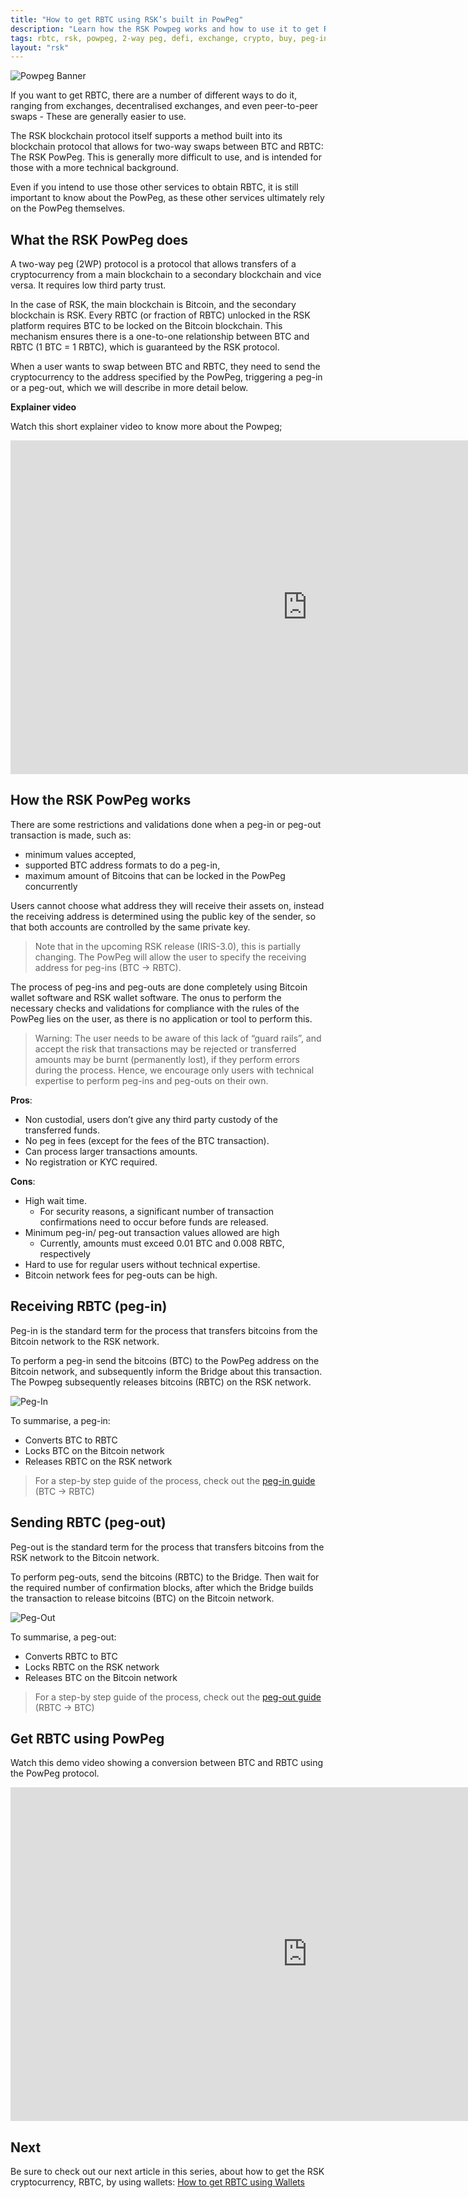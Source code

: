 ```yaml
---
title: "How to get RBTC using RSK’s built in PowPeg"
description: "Learn how the RSK Powpeg works and how to use it to get RBTC via the peg-in and peg-out process"
tags: rbtc, rsk, powpeg, 2-way peg, defi, exchange, crypto, buy, peg-in, peg-out, how-to
layout: "rsk"
---
```


![Powpeg Banner](/assets/img/kb/get-crypto-on-rsk/powpeg-banner.jpg)

If you want to get RBTC,
there are a number of different ways to do it,
ranging from exchanges, decentralised exchanges,
and even peer-to-peer swaps -
These are generally easier to use. 

The RSK blockchain protocol itself supports a method built into its
blockchain protocol that allows for two-way swaps between BTC and RBTC:
The RSK PowPeg.
This is generally more difficult to use, 
and is intended for those with a more technical background.

Even if you intend to use those other services to obtain RBTC,
it is still important to know about the PowPeg,
as these other services ultimately rely on the PowPeg themselves.

## What the RSK PowPeg does

A two-way peg (2WP) protocol is a protocol that allows transfers of
a cryptocurrency from a main blockchain
to a secondary blockchain and vice versa.
It requires low third party trust.

In the case of RSK, the main blockchain is Bitcoin,
and the secondary blockchain is RSK.
Every RBTC (or fraction of RBTC) unlocked in the RSK platform 
requires BTC to be locked on the Bitcoin blockchain.
This mechanism ensures there is a one-to-one relationship
between BTC and RBTC (1 BTC = 1 RBTC),
which is guaranteed by the RSK protocol.

When a user wants to swap between BTC and RBTC,
they need to send the cryptocurrency to the address
specified by the PowPeg,
triggering a peg-in or a peg-out,
which we will describe in more detail below.

**Explainer video**

Watch this short explainer video to know more about the Powpeg;

<div class="video-container">
  <iframe width="949" height="534" src="https://www.youtube.com/embed/KmXayl_z9-0" frameborder="0" allow="accelerometer; autoplay; encrypted-media; gyroscope; picture-in-picture" allowfullscreen></iframe>
</div>


## How the RSK PowPeg works

There are some restrictions and validations done when
a peg-in or peg-out transaction is made, such as:

- minimum values accepted,
- supported BTC address formats to do a peg-in,
- maximum amount of Bitcoins that can be locked in the PowPeg concurrently

Users cannot choose what address they will receive their assets on,
instead the receiving address is determined
using the public key of the sender,
so that both accounts are controlled by the same private key.

> Note that in the upcoming RSK release (IRIS-3.0),
> this is partially changing.
> The PowPeg will allow the user to specify the
> receiving address for peg-ins (BTC → RBTC). 

The process of peg-ins and peg-outs are done completely using
Bitcoin wallet software and RSK wallet software.
The onus to perform the necessary checks and validations
for compliance with the rules of the PowPeg lies on the user,
as there is no application or tool to perform this. 

> Warning: The user needs to be aware of this lack of “guard rails”,
> and accept the risk that transactions may be rejected
> or transferred amounts may be burnt (permanently lost),
> if they perform errors during the process.
> Hence, we encourage only users with technical expertise
> to perform peg-ins and peg-outs on their own.

**Pros**:

- Non custodial, users don’t give any third party custody
  of the transferred funds.
- No peg in fees (except for the fees of the BTC transaction).
- Can process larger transactions amounts.
- No registration or KYC required.

**Cons**:

- High wait time.
  - For security reasons, a significant number of transaction
    confirmations need to occur before funds are released.
- Minimum peg-in/ peg-out transaction values allowed are high
  - Currently, amounts must exceed 0.01 BTC and 0.008 RBTC, respectively
- Hard to use for regular users without technical expertise.
- Bitcoin network fees for peg-outs can be high.


## Receiving RBTC (peg-in)

Peg-in is the standard term for the process that
transfers bitcoins from the Bitcoin network to the RSK network.

To perform a peg-in send the bitcoins (BTC)
to the PowPeg address on the Bitcoin network,
and subsequently inform the Bridge about this transaction.
The Powpeg subsequently releases bitcoins (RBTC) on the RSK network.

![Peg-In](/assets/img/kb/get-crypto-on-rsk/Bitcoin-RSK-Peg-In.gif)

To summarise, a peg-in:

- Converts BTC to RBTC
- Locks BTC on the Bitcoin network
- Releases RBTC on the RSK network

> For a step-by step guide of the process, check out the
[peg-in guide](/rsk/rbtc/conversion/networks/mainnet/#btc-to-rbtc-conversion)
(BTC → RBTC)

## Sending RBTC (peg-out)

Peg-out is the standard term for the process that transfers
bitcoins from the RSK network to the Bitcoin network.

To perform peg-outs, send the bitcoins (RBTC) to the Bridge.
Then wait for the required number of confirmation blocks,
after which the Bridge builds the transaction
to release bitcoins (BTC) on the Bitcoin network. 

![Peg-Out](/assets/img/kb/get-crypto-on-rsk/RSK-Bitcoin-Peg-Out.gif)

To summarise, a peg-out:

- Converts RBTC to BTC
- Locks RBTC on the RSK network
- Releases BTC on the Bitcoin network

> For a step-by step guide of the process, check out the
[peg-out guide](/rsk/rbtc/conversion/networks/mainnet/#rbtc-to-btc-conversion)
(RBTC → BTC)

## Get RBTC using PowPeg

Watch this demo video showing a conversion
between BTC and RBTC using the PowPeg protocol.

<div class="video-container">
  <iframe width="949" height="534" src="https://www.youtube.com/embed/XTpQW9Rw838" frameborder="0" allow="accelerometer; autoplay; encrypted-media; gyroscope; picture-in-picture" allowfullscreen></iframe>
</div>

## Next

Be sure to check out our next article in this series, 
about how to get the RSK cryptocurrency, RBTC, 
by using wallets: [How to get RBTC using Wallets](/kb/get-crypto-on-rsk/rbtc-wallets/)